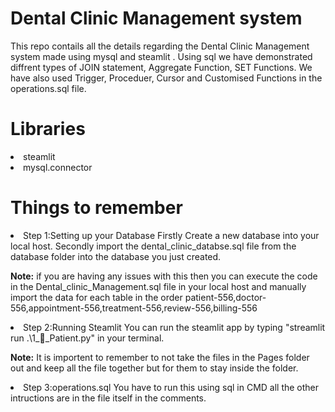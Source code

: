 # Dental Clinic Management system


This repo contails all the details regarding the Dental Clinic Management system made using mysql and steamlit .
Using sql we have demonstrated diffrent types of JOIN statement, Aggregate Function, SET Functions.
We have also used Trigger, Proceduer, Cursor and Customised Functions in the operations.sql file.


# Libraries

<li>steamlit
<li>mysql.connector

# Things to remember

<li>Step 1:Setting up your Database
 Firstly Create a new database into your local host.
 Secondly import the dental_clinic_databse.sql file from the database folder into the database you just created.
 
 **Note:** if you are having any issues with this then you can execute the code in the Dental_clinic_Management.sql file in your local host 
           and manually import the data for each table in the order patient-556,doctor-556,appointment-556,treatment-556,review-556,billing-556

<li>Step 2:Running Steamlit 
You can run the steamlit app by typing "streamlit run .\1_🛌_Patient.py" in your terminal.

**Note:** It is importent to remember to not take the files in the Pages folder out and keep all the file together but for them to stay inside the folder.

<li>Step 3:operations.sql
You have to run this using sql in CMD all the other intructions are in the file itself in the comments.
